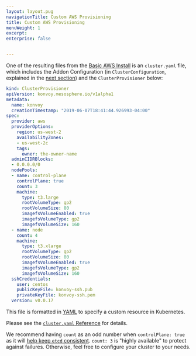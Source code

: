 ```yaml
---
layout: layout.pug
navigationTitle: Custom AWS Provisioning
title: Custom AWS Provisioning
menuWeight: 1
excerpt: 
enterprise: false


---
```


One of the resulting files from the [Basic AWS Install][basics_aws] is an `cluster.yaml` file, which includes the Addon Configuration
(in `ClusterConfiguration`, explained in the [next section][addons_config]) and the `ClusterProvisioner` below:

```yaml
kind: ClusterProvisioner
apiVersion: konvoy.mesosphere.io/v1alpha1
metadata:
  name: konvoy
  creationTimestamp: "2019-06-07T18:41:44.926993-04:00"
spec:
  provider: aws
  providerOptions:
    region: us-west-2
    availabilityZones:
    - us-west-2c
    tags:
      owner: the-owner-name
  adminCIDRBlocks:
  - 0.0.0.0/0
  nodePools:
  - name: control-plane
    controlPlane: true
    count: 3
    machine:
      type: t3.large
      rootVolumeType: gp2
      rootVolumeSize: 80
      imagefsVolumeEnabled: true
      imagefsVolumeType: gp2
      imagefsVolumeSize: 160
  - name: node
    count: 4
    machine:
      type: t3.xlarge
      rootVolumeType: gp2
      rootVolumeSize: 80
      imagefsVolumeEnabled: true
      imagefsVolumeType: gp2
      imagefsVolumeSize: 160
  sshCredentials:
    user: centos
    publicKeyFile: konvoy-ssh.pub
    privateKeyFile: konvoy-ssh.pem
  version: v0.0.17
```

This file is formatted in [YAML][yaml] to specify a custom resource in Kubernetes.

Please see the [`cluster.yaml` Reference][cluster_file] for details.

We recommend having `count` as an odd number when `controlPlane: true` as it will [help keep `etcd` consistent][etcd_consistent].
`count: 3` is "highly available" to protect against failures. Otherwise, feel free to configure your cluster
to your needs.

[cluster_file]: ../reference.md
[basics_aws]: ./basics_aws.md
[addons_config]: ./customize_addons.md
[yaml]: https://en.wikipedia.org/wiki/YAML
[etcd_consistent]: https://blog.containership.io/etcd/
